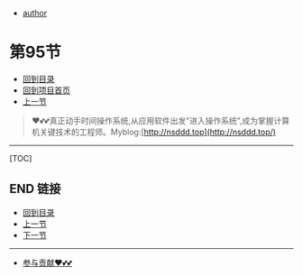 + [author](https://github.com/3293172751)
# 第95节
+ [回到目录](../README.md)
+ [回到项目首页](../../README.md)
+ [上一节](94.md)
> ❤️💕💕真正动手时间操作系统,从应用软件出发"进入操作系统",成为掌握计算机关键技术的工程师。Myblog:[http://nsddd.top](http://nsddd.top/)
---
[TOC]





## END 链接
+ [回到目录](../README.md)
+ [上一节](94.md)
+ [下一节](96.md)
---
+ [参与贡献❤️💕💕](https://github.com/3293172751/Block_Chain/blob/master/Git/git-contributor.md)